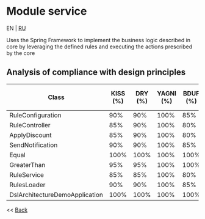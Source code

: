 # Module service
EN | [RU](README_ru.md)

Uses the Spring Framework to implement the business logic described in core by leveraging the defined rules and executing the actions prescribed by the core

## Analysis of compliance with design principles
|Class |KISS (%)| DRY (%) |YAGNI (%)|BDUF (%)|SOLID (%)|APO (%)|Occam's Razor (%)|
|---|---|---|---|---|---|---|---|
| RuleConfiguration| 90% | 90%| 100%| 85%| 85% | 90%| 90%|
| RuleController| 85% | 90%| 100% | 80%| 80% | 85%| 85%|
| ApplyDiscount| 85% | 90% | 100%| 80%| 85% | 90%| 85%|
| SendNotification| 90% | 90%| 100%| 85% | 85%| 90%| 90%|
| Equal | 100%|100%| 100%| 100%| 100% | 100%| 100%|
| GreaterThan| 95%|95%| 100%| 100%| 100% | 100% | 95%|
| RuleService| 85%|85%| 100%| 80%| 80%| 85%| 85%|
| RulesLoader| 90%|90%| 100%| 85%| 85%| 85%| 90%|
| DslArchitectureDemoApplication | 100% | 100%| 100%| 100% | 100% | 100%| 100%|


<< [Back](../README.md)